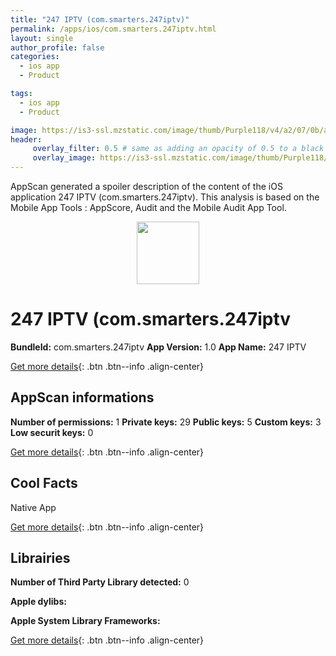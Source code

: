 ```yaml
---
title: "247 IPTV (com.smarters.247iptv)"
permalink: /apps/ios/com.smarters.247iptv.html
layout: single
author_profile: false
categories: 
  - ios app 
  - Product 

tags: 
  - ios app 
  - Product 

image: https://is3-ssl.mzstatic.com/image/thumb/Purple118/v4/a2/07/0b/a2070b7d-38a3-e8d7-3c4a-6cf10b1d18a5/AppIcon-1x_U007emarketing-85-220-0-4.jpeg/512x512bb.jpg
header: 
     overlay_filter: 0.5 # same as adding an opacity of 0.5 to a black background
     overlay_image: https://is3-ssl.mzstatic.com/image/thumb/Purple118/v4/a2/07/0b/a2070b7d-38a3-e8d7-3c4a-6cf10b1d18a5/AppIcon-1x_U007emarketing-85-220-0-4.jpeg/512x512bb.jpg
---
```

AppScan generated a spoiler description of the content of the iOS application 247 IPTV (com.smarters.247iptv). This analysis is based on the Mobile App Tools : AppScore, Audit and the Mobile Audit App Tool.

  
  
<div style="text-align: center;"><img src="https://is3-ssl.mzstatic.com/image/thumb/Purple118/v4/a2/07/0b/a2070b7d-38a3-e8d7-3c4a-6cf10b1d18a5/AppIcon-1x_U007emarketing-85-220-0-4.jpeg/512x512bb.jpg" width="100" height="100"></div>  
  
# 247 IPTV (com.smarters.247iptv

**BundleId:** com.smarters.247iptv
**App Version:** 1.0
**App Name:** 247 IPTV


[Get more details](/pricing.html){: .btn .btn--info .align-center}  
  
## AppScan informations 

**Number of permissions:** 1
**Private keys:** 29
**Public keys:** 5
**Custom keys:** 3
**Low securit keys:** 0
  
[Get more details](/pricing.html){: .btn .btn--info .align-center}

## Cool Facts

Native App
  
[Get more details](/pricing.html){: .btn .btn--info .align-center}

## Librairies 
**Number of Third Party Library detected:** 0

**Apple dylibs:**


**Apple System Library Frameworks:**


  
[Get more details](/pricing.html){: .btn .btn--info .align-center}

